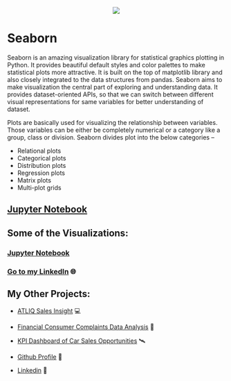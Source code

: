 <p align="center">
  <img src="https://user-images.githubusercontent.com/124501309/228824954-f130a7ba-04e1-42f0-bd28-e45b18bddf5e.png">
</p>

# Seaborn

Seaborn is an amazing visualization library for statistical graphics plotting in Python. 
It provides beautiful default styles and color palettes to make statistical plots more attractive. 
It is built on the top of matplotlib library and also closely integrated to the data structures from pandas.
Seaborn aims to make visualization the central part of exploring and understanding data. 
It provides dataset-oriented APIs, so that we can switch between different visual representations for same variables for better understanding of dataset.

Plots are basically used for visualizing the relationship between variables. Those variables can be either be completely numerical or a category like a group, class or division. Seaborn divides plot into the below categories – 
 

- Relational plots 
- Categorical plots
- Distribution plots
- Regression plots
- Matrix plots
- Multi-plot grids

## [Jupyter Notebook](https://github.com/gulshang7/Data-Visualization-with-Python/blob/main/Seaborn/Seaborn%20library.ipynb)

## Some of the Visualizations:

### [Jupyter Notebook](https://github.com/gulshang7/Data-Visualization-with-Python/blob/main/Seaborn/Seaborn%20library.ipynb)
### [Go to my LinkedIn](https://www.linkedin.com/in/gulshan-gedam-362905209/) 🌐

## My Other Projects:

- [ATLIQ Sales Insight](https://github.com/gulshang7/ATLIQ_Sales_Insight_Data_Analysis_using_SQL_and_Tableau) 💻

- [Financial Consumer Complaints Data Analysis](https://github.com/gulshang7/Financial-Consumer-Complaints-Data-Analysis-Using-Tableau-Dashboard) 📜

- [KPI Dashboard of Car Sales Opportunities](https://github.com/gulshang7/KPI_Dashboard_of_Car_sales_Win_Loss_Data_Analysis_using_Excel_and_Tableau) 🛰️

- [Github Profile](https://github.com/gulshang7) 🧮

- [Linkedin](https://www.linkedin.com/in/gulshan-gedam-362905209/) 🤝
